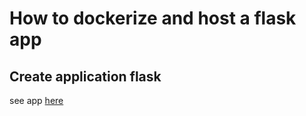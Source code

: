 # How to dockerize and host a flask app 

## Create application flask
see app [here](FlaskApp/app.py)